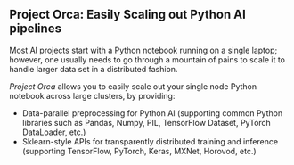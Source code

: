## Project Orca: Easily Scaling out Python AI pipelines

Most AI projects start with a Python notebook running on a single laptop; however, one usually needs to go through a mountain of pains to scale it to handle larger data set in a distributed fashion. 

_Project Orca_ allows you to easily scale out your single node Python notebook across large clusters, by providing:
* Data-parallel preprocessing for Python AI (supporting common Python libraries such as Pandas, Numpy, PIL, TensorFlow Dataset, PyTorch DataLoader, etc.)
* Sklearn-style APIs for transparently distributed training and inference (supporting TensorFlow, PyTorch, Keras, MXNet, Horovod, etc.)
